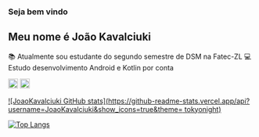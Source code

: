 ### Seja bem vindo
## Meu nome é João Kavalciuki
📚 Atualmente sou estudante do segundo semestre de DSM na Fatec-ZL
💻 Estudo desenvolvimento Android e Kotlin  por conta 

<code><img height="20" src="https://img.shields.io/badge/Kotlin-0095D5?&style=for-the-badge&logo=kotlin&logoColor=white"></code>
<code><img height="20" src ="https://img.shields.io/badge/Android-3DDC84?style=for-the-badge&logo=android&logoColor=white"></code>

[![JoaoKavalciuki GitHub stats](https://github-readme-stats.vercel.app/api?username=JoaoKavalciuki&show_icons=true&theme= tokyonight)](https://github.com/JoaoKavalciuki/github-readme-stats)

[![Top Langs](https://github-readme-stats.vercel.app/api/top-langs/?username=JoaoKavalciuki&layout=compact)](https://github.com/anuraghazra/github-readme-stats)
<!--
**JoaoKavalciuki/JoaoKavalciuki** is a ✨ _special_ ✨ repository because its `README.md` (this file) appears on your GitHub profile.

Here are some ideas to get you started:

- 🔭 I’m currently working on ...
- 🌱 I’m currently learning ...
- 👯 I’m looking to collaborate on ...
- 🤔 I’m looking for help with ...
- 💬 Ask me about ...
- 📫 How to reach me: ...
- 😄 Pronouns: ...
- ⚡ Fun fact: ...
-->
